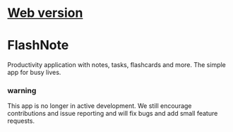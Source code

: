 <h1><a href="./app/index.html">Web version</a></h1>

# FlashNote
Productivity application with notes, tasks, flashcards and more. The simple app for busy lives.

### warning
This app is no longer in active development. We still encourage contributions and issue reporting and will fix bugs and add small feature requests.
